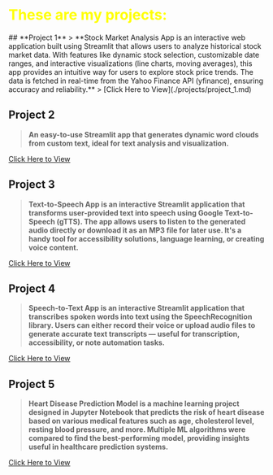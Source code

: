 <h1 style="color:yellow; font-size:2em;"><i class="fas fa-project-diagram"></i> These are my projects:</h1>
## **Project 1**
> **Stock Market Analysis App is an interactive web application built using Streamlit that allows users to analyze historical stock market data. With features like dynamic stock selection, customizable date ranges, and interactive visualizations (line charts, moving averages), this app provides an intuitive way for users to explore stock price trends. The data is fetched in real-time from the Yahoo Finance API (yfinance), ensuring accuracy and reliability.**
> 
[Click Here to View](./projects/project_1.md)

## **Project 2**
> **An easy-to-use Streamlit app that generates dynamic word clouds from custom text, ideal for text analysis and visualization.**
> 
[Click Here to View](./projects/project_2.md)

## **Project 3**
> **Text-to-Speech App is an interactive Streamlit application that transforms user-provided text into speech using Google Text-to-Speech (gTTS). The app allows users to listen to the generated audio directly or download it as an MP3 file for later use. It's a handy tool for accessibility solutions, language learning, or creating voice content.**
> 
[Click Here to View](./projects/project_3.md)

## **Project 4**
> **Speech-to-Text App is an interactive Streamlit application that transcribes spoken words into text using the SpeechRecognition library. Users can either record their voice or upload audio files to generate accurate text transcripts — useful for transcription, accessibility, or note automation tasks.**
>
[Click Here to View](./projects/project_4.md)

## **Project 5**
> **Heart Disease Prediction Model is a machine learning project designed in Jupyter Notebook that predicts the risk of heart disease based on various medical features such as age, cholesterol level, resting blood pressure, and more. Multiple ML algorithms were compared to find the best-performing model, providing insights useful in healthcare prediction systems.**
>
[Click Here to View](./projects/project_5.md)